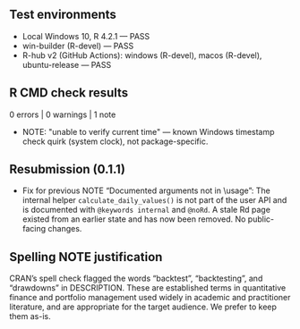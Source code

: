 ## Test environments
* Local Windows 10, R 4.2.1 — PASS
* win-builder (R-devel) — PASS
* R-hub v2 (GitHub Actions): windows (R-devel), macos (R-devel), ubuntu-release — PASS

## R CMD check results
0 errors | 0 warnings | 1 note

* NOTE: "unable to verify current time" — known Windows timestamp check quirk (system clock), not package-specific.

## Resubmission (0.1.1)
* Fix for previous NOTE “Documented arguments not in \usage”:
  The internal helper `calculate_daily_values()` is not part of the user API and is documented with `@keywords internal` and `@noRd`. A stale Rd page existed from an earlier state and has now been removed. No public-facing changes.

## Spelling NOTE justification
CRAN’s spell check flagged the words “backtest”, “backtesting”, and “drawdowns” in DESCRIPTION. These are established terms in quantitative finance and portfolio management used widely in academic and practitioner literature, and are appropriate for the target audience. We prefer to keep them as-is.

